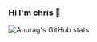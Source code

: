 ### Hi I'm chris 👋

![Anurag's GitHub stats](https://github-readme-stats.vercel.app/api?username=chrisluo5311&show_icons=true&count_private=true&theme=highcontrast)

<!-- [![Top Langs](https://github-readme-stats.vercel.app/api/top-langs/?username=chrisluo5311&layout=compact)](https://github.com/anuraghazra/github-readme-stats) -->
